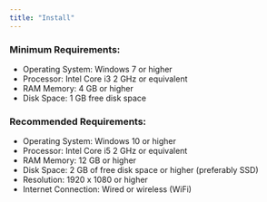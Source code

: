 ```yaml
---
title: "Install"
---
```


<p style="text-align: justify;">

### Minimum Requirements:

- Operating System: Windows 7 or higher
- Processor:        Intel Core i3 2 GHz or equivalent
- RAM Memory:       4 GB or higher
- Disk Space:       1 GB free disk space

</p>

### Recommended Requirements:

- Operating System: Windows 10 or higher
- Processor:        Intel Core i5 2 GHz or equivalent
- RAM Memory:       12 GB or higher
- Disk Space:       2 GB of free disk space or higher (preferably SSD)
- Resolution:       1920 x 1080 or higher
- Internet Connection: Wired or wireless (WiFi)